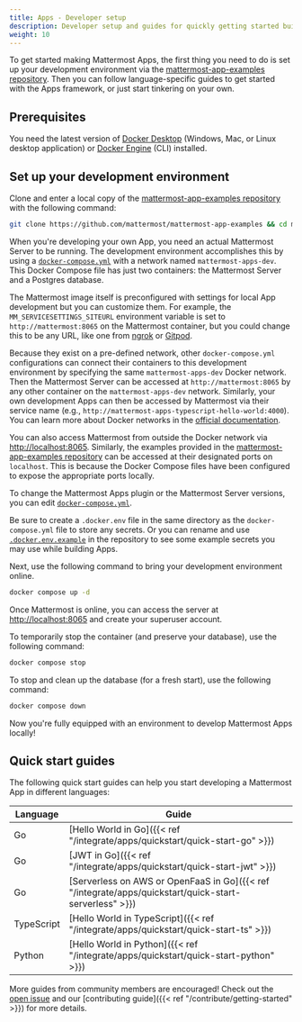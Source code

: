 ```yaml
---
title: Apps - Developer setup
description: Developer setup and guides for quickly getting started building Apps
weight: 10
---
```


To get started making Mattermost Apps, the first thing you need to do is set up your development environment via the [mattermost-app-examples repository](https://github.com/mattermost/mattermost-app-examples). Then you can follow language-specific guides to get started with the Apps framework, or just start tinkering on your own.

## Prerequisites

You need the latest version of [Docker Desktop](https://docs.docker.com/desktop/) (Windows, Mac, or Linux desktop application) or [Docker Engine](https://docs.docker.com/engine/) (CLI) installed.

## Set up your development environment

Clone and enter a local copy of the [mattermost-app-examples repository](https://github.com/mattermost/mattermost-app-examples) with the following command:

```sh
git clone https://github.com/mattermost/mattermost-app-examples && cd mattermost-app-examples
```

When you're developing your own App, you need an actual Mattermost Server to be running. The development environment accomplishes this by using a [`docker-compose.yml`](https://github.com/mattermost/mattermost-app-examples/blob/master/docker-compose.yml) with a network named `mattermost-apps-dev`. This Docker Compose file has just two containers: the Mattermost Server and a Postgres database.

The Mattermost image itself is preconfigured with settings for local App development but you can customize them. For example, the `MM_SERVICESETTINGS_SITEURL` environment variable is set to `http://mattermost:8065` on the Mattermost container, but you could change this to be any URL, like one from [ngrok](https://ngrok.com/) or [Gitpod](https://gitpod.io/).

Because they exist on a pre-defined network, other `docker-compose.yml` configurations can connect their containers to this development environment by specifying the same `mattermost-apps-dev` Docker network. Then the Mattermost Server can be accessed at `http://mattermost:8065` by any other container on the `mattermost-apps-dev` network. Similarly, your own development Apps can then be accessed by Mattermost via their service name (e.g., `http://mattermost-apps-typescript-hello-world:4000`). You can learn more about Docker networks in the [official documentation](https://docs.docker.com/network/).

You can also access Mattermost from outside the Docker network via [http://localhost:8065](http://localhost:8065). Similarly, the examples provided in the [mattermost-app-examples repository](https://github.com/mattermost/mattermost-app-examples) can be accessed at their designated ports on `localhost`. This is because the Docker Compose files have been configured to expose the appropriate ports locally.

To change the Mattermost Apps plugin or the Mattermost Server versions, you can edit [`docker-compose.yml`](https://github.com/mattermost/mattermost-app-examples/blob/master/docker-compose.yml).

Be sure to create a `.docker.env` file in the same directory as the `docker-compose.yml` file to store any secrets. Or you can rename and use [`.docker.env.example`](https://github.com/mattermost/mattermost-app-examples/blob/master/.docker.env.example) in the repository to see some example secrets you may use while building Apps.

Next, use the following command to bring your development environment online.

```sh
docker compose up -d
```

Once Mattermost is online, you can access the server at [http://localhost:8065](http://localhost:8065) and create your superuser account.

To temporarily stop the container (and preserve your database), use the following command:

```sh
docker compose stop
```

To stop and clean up the database (for a fresh start), use the following command:

```sh
docker compose down
```

Now you're fully equipped with an environment to develop Mattermost Apps locally!

## Quick start guides

The following quick start guides can help you start developing a Mattermost App in different languages:

| Language   | Guide                                                                                                  |
| ---------- | ------------------------------------------------------------------------------------------------------ |
| Go         | [Hello World in Go]({{< ref "/integrate/apps/quickstart/quick-start-go" >}})                           |
| Go         | [JWT in Go]({{< ref "/integrate/apps/quickstart/quick-start-jwt" >}})                                  |
| Go         | [Serverless on AWS or OpenFaaS in Go]({{< ref "/integrate/apps/quickstart/quick-start-serverless" >}}) |
| TypeScript | [Hello World in TypeScript]({{< ref "/integrate/apps/quickstart/quick-start-ts" >}})                   |
| Python     | [Hello World in Python]({{< ref "/integrate/apps/quickstart/quick-start-python" >}})                   |

More guides from community members are encouraged! Check out the [open issue](https://github.com/mattermost/mattermost-plugin-apps/issues/351) and our [contributing guide]({{< ref "/contribute/getting-started" >}}) for more details.
